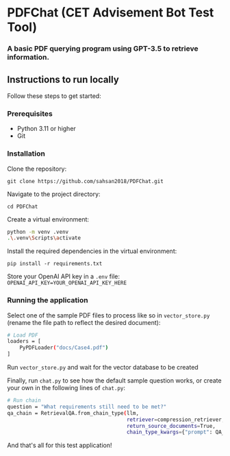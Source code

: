 # PDFChat (CET Advisement Bot Test Tool)

### A basic PDF querying program using GPT-3.5 to retrieve information.

## Instructions to run locally
Follow these steps to get started:

### Prerequisites
- Python 3.11 or higher
- Git

### Installation
Clone the repository:

`git clone https://github.com/sahsan2018/PDFChat.git`


Navigate to the project directory:

`cd PDFChat`


Create a virtual environment:
```bash
python -m venv .venv
.\.venv\Scripts\activate
```

Install the required dependencies in the virtual environment:

`pip install -r requirements.txt`

Store your OpenAI API key in a `.env` file:
`OPENAI_API_KEY=YOUR_OPENAI_API_KEY_HERE`

### Running the application
Select one of the sample PDF files to process like so in `vector_store.py` (rename the file path to reflect the desired document):

```bash
# Load PDF
loaders = [
    PyPDFLoader("docs/Case4.pdf")
]
```

Run `vector_store.py` and wait for the vector database to be created

Finally, run `chat.py` to see how the default sample question works, or create your own in the following lines of `chat.py`:

```bash
# Run chain
question = "What requirements still need to be met?"
qa_chain = RetrievalQA.from_chain_type(llm,
                                       retriever=compression_retriever,
                                       return_source_documents=True,
                                       chain_type_kwargs={"prompt": QA_CHAIN_PROMPT})
```

And that's all for this test application!